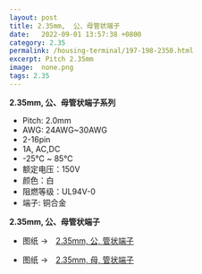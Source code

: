 ```yaml
---
layout: post
title: 2.35mm,  公、母管状端子
date:   2022-09-01 13:57:38 +0800
category: 2.35
permalink: /housing-terminal/197-198-2350.html
excerpt: Pitch 2.35mm
image:  none.png
tags: 2.35
---
```


__2.35mm,  公、母管状端子系列__

* Pitch: 2.0mm
* AWG: 24AWG~30AWG
* 2-16pin
* 1A, AC,DC
* -25℃ ~ 85℃
* 额定电压：150V
* 颜色：白
* 阻燃等级：UL94V-0
* 端子: 铜合金


__2.35mm,  公、母管状端子__

* 图纸 →　[2.35mm,  公, 管状端子](/assets/2022/197-2350-TM-ZK.pdf)

* 图纸 →　[2.35mm,  母, 管状端子](/assets/2022/198-2350-TF-ZK.pdf)